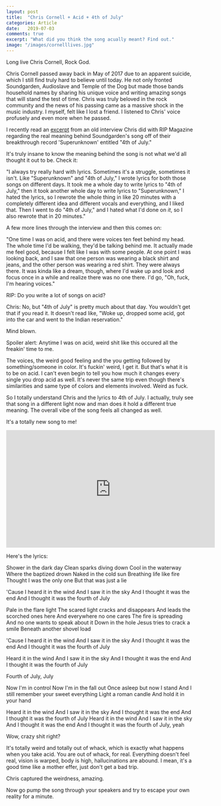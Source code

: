 ```yaml
---
layout: post
title:  "Chris Cornell + Acid + 4th of July"
categories: Article
date:   2019-07-03
comments: true
excerpt: "What did you think the song acually meant? Find out."
image: "/images/cornelllives.jpg"
---
```

Long live Chris Cornell, Rock God.

Chris Cornell passed away back in May of 2017 due to an apparent suicide, which I still find truly hard to believe until today.
He not only fronted Soundgarden, Audioslave and Temple of the Dog but made those bands household names by sharing his unique voice and
writing amazing songs that will stand the test of time. Chris was truly beloved in the rock community and the news of his passing came 
as a massive shock in the music industry. I myself, felt like I lost a friend. I listened to Chris' voice profusely and even more when 
he passed.

I recently read an <a href="http://web.stargate.net/soundgarden/articles/rip_4-94.shtml">excerpt</a> from an old interview Chris did with RIP Magazine regarding the real meaning behind Soundgarden's song off of 
their breakthrough record 'Superunknown' entitled "4th of July."

It's truly insane to know the meaning behind the song is not what we'd all thought it out to be. Check it:

"I always try really hard with lyrics. Sometimes it's a struggle, sometimes it isn't. Like "Superunknown" and "4th of July," I 
wrote lyrics for both those songs on different days. It took me a whole day to write lyrics to "4th of July," then it took another 
whole day to write lyrics to "Superunknown," I hated the lyrics, so I rewrote the whole thing in like 20 minutes with a completely 
different idea and different vocals and everything, and I liked that. Then I went to do "4th of July," and I hated what I'd done on 
*it*, so I also rewrote that in 20 minutes."

A few more lines through the interview and then this comes on:

"One time I was on acid, and there were voices ten feet behind my head. The whole time I'd be walking, they'd be talking behind me. 
It actually made me feel good, because I felt like I was with some people. At one point I was looking back, and I saw that one person 
was wearing a black shirt and jeans, and the other person was wearing a red shirt. They were always there. It was kinda like a dream, 
though, where I'd wake up and look and focus once in a while and realize there was no one there. I'd go, "Oh, fuck, I'm hearing voices."

RIP: Do you write a lot of songs on acid?

Chris: No, but "4th of July" is pretty much about that day. You wouldn't get that if you read it. It doesn't read like, "Woke up, 
dropped some acid, got into the car and went to the Indian reservation."

Mind blown.

Spoiler alert: Anytime I was on acid, weird shit like this occured all the freakin' time to me.

The voices, the weird good feeling and the you getting followed by something/someone in color. It's fuckin' weird, I get it. But
that's what it is to be on acid. I can't even begin to tell you how much it changes every single you drop acid as well. It's never
the same trip even though there's similarities and same type of colors and elements involved. Weird as fuck.

So I totally understand Chris and the lyrics to 4th of July. I actually, truly see that song in a different light now and man does it
hold a different true meaning. The overall vibe of the song feels all changed as well. 

It's a totally new song to me! 

<iframe width="560" height="315" src="https://www.youtube.com/embed/EU4L6THYAbM" frameborder="0" allow="accelerometer; autoplay; encrypted-media; gyroscope; picture-in-picture" allowfullscreen></iframe>

Here's the lyrics:

Shower in the dark day
Clean sparks diving down
Cool in the waterway
Where the baptized drown
Naked in the cold sun
Breathing life like fire
Thought I was the only one
But that was just a lie

'Cause I heard it in the wind
And I saw it in the sky
And I thought it was the end
And I thought it was the fourth of July

Pale in the flare light
The scared light cracks and disappears
And leads the scorched ones here
And everywhere no one cares
The fire is spreading
And no one wants to speak about it
Down in the hole
Jesus tries to crack a smile
Beneath another shovel load

'Cause I heard it in the wind
And I saw it in the sky
And I thought it was the end
And I thought it was the fourth of July

Heard it in the wind
And I saw it in the sky
And I thought it was the end
And I thought it was the fourth of July

Fourth of July, July

Now I'm in control
Now I'm in the fall out
Once asleep but now I stand
And I still remember your sweet everything
Light a roman candle
And hold it in your hand

Heard it in the wind
And I saw it in the sky
And I thought it was the end
And I thought it was the fourth of July
Heard it in the wind
And I saw it in the sky
And I thought it was the end
And I thought it was the fourth of July, yeah

Wow, crazy shit right?

It's totally weird and totally out of whack, which is exactly what happens when you take acid. You are out of whack, for real.
Everything doesn't feel real, vision is warped, body is high, hallucinations are abound. I mean, it's a good time like a mother effer,
just don't get a bad trip. 

Chris captured the weirdness, amazing.

Now go pump the song through your speakers and try to escape your own reality for a minute.




